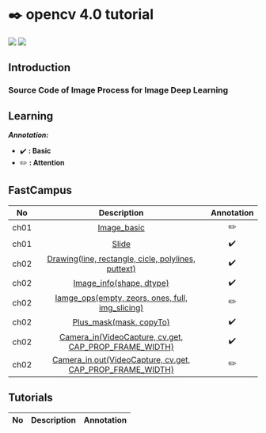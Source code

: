 # ✒️ opencv 4.0 tutorial
[![](https://img.shields.io/badge/opencv-v4.0.0-orange.svg)](https://opencv.org/) [![](https://img.shields.io/badge/opencv-tutorial-brightgreen.svg)](https://docs.opencv.org/4.0.0/d9/df8/tutorial_root.html)

## Introduction
### Source Code of Image Process for Image Deep Learning

## Learning
***Annotation:***
- ✔️  **: Basic**
- ✏️  **: Attention**
## FastCampus
No    | Description   | Annotation
:--------: | :--------: | :--------:
ch01 | [Image_basic](Fastcampus/ch01/ch01_basic.ipynb)   | ✏️
ch01 | [Slide](Fastcampus/ch01/slide.py)   | ✔️
ch02 | [Drawing(line, rectangle, cicle, polylines, puttext)](Fastcampus/ch02/drawing.py)   | ✔️
ch02 | [Image_info(shape, dtype)](Fastcampus/ch02/img_info.py)   | ✔️
ch02 | [Iamge_ops(empty, zeors, ones, full, img_slicing)](Fastcampus/ch02/img_ops.py)   | ✏️
ch02 | [Plus_mask(mask, copyTo)](Fastcampus/ch02/plus_mask.py)   | ✔️
ch02 | [Camera_in(VideoCapture, cv.get, CAP_PROP_FRAME_WIDTH)](Fastcampus/ch02/camera_in.py)   | ✔️
ch02 | [Camera_in,out(VideoCapture, cv.get, CAP_PROP_FRAME_WIDTH)](Fastcampus/ch02/camera_in.py)   | ✏️




## Tutorials
No    | Description   | Annotation
:--------: | :--------: | :--------:
